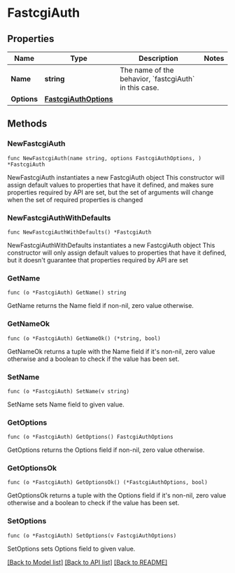 # FastcgiAuth

## Properties

Name | Type | Description | Notes
------------ | ------------- | ------------- | -------------
**Name** | **string** | The name of the behavior, &#x60;fastcgiAuth&#x60; in this case. | 
**Options** | [**FastcgiAuthOptions**](FastcgiAuthOptions.md) |  | 

## Methods

### NewFastcgiAuth

`func NewFastcgiAuth(name string, options FastcgiAuthOptions, ) *FastcgiAuth`

NewFastcgiAuth instantiates a new FastcgiAuth object
This constructor will assign default values to properties that have it defined,
and makes sure properties required by API are set, but the set of arguments
will change when the set of required properties is changed

### NewFastcgiAuthWithDefaults

`func NewFastcgiAuthWithDefaults() *FastcgiAuth`

NewFastcgiAuthWithDefaults instantiates a new FastcgiAuth object
This constructor will only assign default values to properties that have it defined,
but it doesn't guarantee that properties required by API are set

### GetName

`func (o *FastcgiAuth) GetName() string`

GetName returns the Name field if non-nil, zero value otherwise.

### GetNameOk

`func (o *FastcgiAuth) GetNameOk() (*string, bool)`

GetNameOk returns a tuple with the Name field if it's non-nil, zero value otherwise
and a boolean to check if the value has been set.

### SetName

`func (o *FastcgiAuth) SetName(v string)`

SetName sets Name field to given value.


### GetOptions

`func (o *FastcgiAuth) GetOptions() FastcgiAuthOptions`

GetOptions returns the Options field if non-nil, zero value otherwise.

### GetOptionsOk

`func (o *FastcgiAuth) GetOptionsOk() (*FastcgiAuthOptions, bool)`

GetOptionsOk returns a tuple with the Options field if it's non-nil, zero value otherwise
and a boolean to check if the value has been set.

### SetOptions

`func (o *FastcgiAuth) SetOptions(v FastcgiAuthOptions)`

SetOptions sets Options field to given value.



[[Back to Model list]](../README.md#documentation-for-models) [[Back to API list]](../README.md#documentation-for-api-endpoints) [[Back to README]](../README.md)


